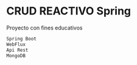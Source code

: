 # CRUD REACTIVO Spring

Proyecto con fines educativos

```sh
Spring Boot
WebFlux
Api Rest
MongoDB
```